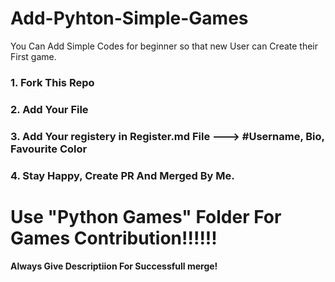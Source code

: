 # Add-Pyhton-Simple-Games
You Can Add Simple Codes for beginner so that new User can Create their First game. 
### 1. Fork This Repo
### 2. Add Your File
### 3. Add Your registery in Register.md File  ---> #Username, Bio, Favourite Color
### 4. Stay Happy, Create PR And Merged By Me.

# Use "Python Games" Folder For Games Contribution!!!!!!
#### Always Give Descriptiion For Successfull merge!
